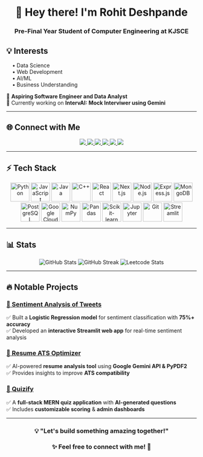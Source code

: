 <h1 align="center">👋 Hey there! I'm Rohit Deshpande</h1>
<h3 align="center">Pre-Final Year Student of Computer Engineering at KJSCE</h3>



## 💡 Interests
<p align="left">
  &nbsp;&nbsp;&nbsp;&nbsp;• Data Science <br>
  &nbsp;&nbsp;&nbsp;&nbsp;• Web Development <br>
  &nbsp;&nbsp;&nbsp;&nbsp;• AI/ML <br>
  &nbsp;&nbsp;&nbsp;&nbsp;• Business Understanding
</p>

<p align="left">
🚀 <b>Aspiring Software Engineer and Data Analyst</b> <br>
🎯 Currently working on <b>IntervAI: Mock Interviwer using Gemini</b>  
</p>

---

## 🌐 Connect with Me  
<p align="center">
  <a href="mailto:rohitsdeshpande4@gmail.com">
    <img src="https://img.shields.io/badge/Gmail-D14836?style=for-the-badge&logo=gmail&logoColor=white">
  </a>
  <a href="https://www.linkedin.com/in/irohitdeshpande">
    <img src="https://img.shields.io/badge/LinkedIn-0077B5?style=for-the-badge&logo=linkedin&logoColor=white">
  </a>
  <a href="https://github.com/irohitdeshpande">
    <img src="https://img.shields.io/badge/GitHub-181717?style=for-the-badge&logo=github&logoColor=white">
  </a>
  <a href="https://leetcode.com/irohitdeshpande">
    <img src="https://img.shields.io/badge/LeetCode-FFA116?style=for-the-badge&logo=leetcode&logoColor=white">
  </a>
  <a href="https://www.instagram.com/irohitdeshpande">
    <img src="https://img.shields.io/badge/Instagram-E4405F?style=for-the-badge&logo=instagram&logoColor=white">
  </a>
  <a href="https://www.kaggle.com/rohitdeshpande18">
    <img src="https://img.shields.io/badge/Kaggle-20BEFF?style=for-the-badge&logo=kaggle&logoColor=white">
  </a>
</p>

---

## ⚡ Tech Stack  

<p align="center">
  <img src="https://cdn.jsdelivr.net/gh/devicons/devicon/icons/python/python-original.svg" title="Python" width="50" height="50"/>
  <img src="https://cdn.jsdelivr.net/gh/devicons/devicon/icons/javascript/javascript-original.svg" title="JavaScript" width="50" height="50"/>
  <img src="https://cdn.jsdelivr.net/gh/devicons/devicon/icons/java/java-original.svg" title="Java" width="50" height="50"/>
  <img src="https://cdn.jsdelivr.net/gh/devicons/devicon/icons/cplusplus/cplusplus-original.svg" title="C++" width="50" height="50"/>

  <img src="https://cdn.jsdelivr.net/gh/devicons/devicon/icons/react/react-original.svg" title="React" width="50" height="50"/>
  <img src="https://cdn.jsdelivr.net/gh/devicons/devicon/icons/nextjs/nextjs-original.svg" title="Next.js" width="50" height="50"/>
  <img src="https://cdn.jsdelivr.net/gh/devicons/devicon/icons/nodejs/nodejs-original.svg" title="Node.js" width="50" height="50"/>
  <img src="https://cdn.jsdelivr.net/gh/devicons/devicon/icons/express/express-original.svg" title="Express.js" width="50" height="50"/>

  <img src="https://cdn.jsdelivr.net/gh/devicons/devicon/icons/mongodb/mongodb-original.svg" title="MongoDB" width="50" height="50"/>
  <img src="https://cdn.jsdelivr.net/gh/devicons/devicon/icons/postgresql/postgresql-original.svg" title="PostgreSQL" width="50" height="50"/>
  <img src="https://cdn.jsdelivr.net/gh/devicons/devicon/icons/googlecloud/googlecloud-original.svg" title="Google Cloud" width="50" height="50"/>

  <img src="https://cdn.jsdelivr.net/gh/devicons/devicon/icons/numpy/numpy-original.svg" title="NumPy" width="50" height="50"/>
  <img src="https://cdn.jsdelivr.net/gh/devicons/devicon/icons/pandas/pandas-original.svg" title="Pandas" width="50" height="50"/>
  <img src="https://cdn.jsdelivr.net/gh/devicons/devicon/icons/scikitlearn/scikitlearn-original.svg" title="Scikit-learn" width="50" height="50"/>
  <img src="https://cdn.jsdelivr.net/gh/devicons/devicon/icons/jupyter/jupyter-original.svg" title="Jupyter" width="50" height="50"/>
  <img src="https://cdn.jsdelivr.net/gh/devicons/devicon/icons/git/git-original.svg" title="Git" width="50" height="50"/>
  <img src="https://streamlit.io/images/brand/streamlit-mark-color.svg" title="Streamlit" width="50" height="50"/>
</p>

---

## 📊 Stats  

<div align="center">
  <img src="https://github-readme-stats.vercel.app/api?username=irohitdeshpande&show_icons=true&theme=tokyonight" alt="GitHub Stats">
  <img src="https://github-readme-streak-stats.vercel.app?user=irohitdeshpande&theme=tokyonight&hide_border=true" alt="GitHub Streak"> 
  <img src="https://leetcard.jacoblin.cool/irohitdeshpande?theme=dark&border=3&border_color=ffffff&background=004687&text=70a5fd&font=Monospace" alt="Leetcode Stats">
</div>

---

## 🔥 Notable Projects  

### [📝 Sentiment Analysis of Tweets](https://github.com/irohitdeshpande/sentiment-analysis-text)  
✅ Built a **Logistic Regression model** for sentiment classification with **75%+ accuracy**  
✅ Developed an **interactive Streamlit web app** for real-time sentiment analysis  

### [📄 Resume ATS Optimizer](https://github.com/irohitdeshpande/Resume-ATS-Optimizer)  
✅ AI-powered **resume analysis tool** using **Google Gemini API & PyPDF2**  
✅ Provides insights to improve **ATS compatibility**  

### [🧠 Quizify](https://github.com/irohitdeshpande/quizappproject)  
✅ A **full-stack MERN quiz application** with **AI-generated questions**  
✅ Includes **customizable scoring** & **admin dashboards**  

---

<h3 align="center">💡 "Let's build something amazing together!"</h3>  
<h3 align="center">✨ Feel free to connect with me! 🚀</h3> 
